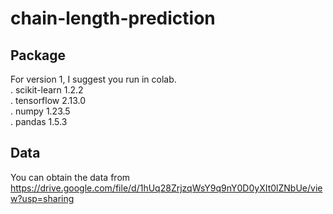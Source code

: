 # chain-length-prediction
## Package
For version 1, I suggest you run in colab.  
. scikit-learn                     1.2.2  
. tensorflow                       2.13.0  
. numpy                            1.23.5  
. pandas                           1.5.3  
## Data  
You can obtain the data from https://drive.google.com/file/d/1hUq28ZrjzqWsY9q9nY0D0yXIt0lZNbUe/view?usp=sharing  

